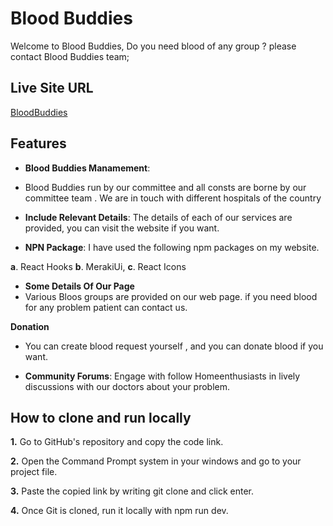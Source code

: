 # Blood Buddies

Welcome to Blood Buddies, Do you need blood of any group ? please contact Blood Buddies team;

## Live Site URL
[BloodBuddies](https://blood-buddies-d80de.web.app/)

## Features
- **Blood Buddies Manamement**:
- Blood Buddies run by our committee and all consts are borne by our committee team . We are in touch with different hospitals of the country 


- **Include Relevant Details**: The details of each of our services are provided, you can visit the website if you want.


- **NPN Package**: I have used the following npm packages on my website.

**a**. React Hooks
**b**. MerakiUi,
**c**. React Icons


- **Some Details Of Our Page**
- Various Bloos groups are provided on our web page. if you need blood for any problem patient can contact us.




**Donation**
- You can create blood request yourself , and you can donate blood if you want.






- **Community Forums**: Engage with follow Homeenthusiasts in lively discussions with our doctors about your problem.


## How to clone and run locally
**1.** Go to GitHub's repository and copy the code link.

**2.** Open the Command Prompt system in your windows and go to your project file.

**3.** Paste the copied link by writing git clone and click enter.

**4.** Once Git is cloned, run it locally with npm run dev.
